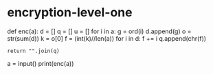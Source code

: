 # encryption-level-one
def enc(a):
	d = []
	q = []
	u = []
	for i in a:
		g = ord(i)
		d.append(g)
	o = str(sum(d))
	k = o[0]
	f = (int(k)//len(a))
	for i in d:
		f += i
		q.append(chr(f))
	
	return "".join(q)
a = input()
print(enc(a))
